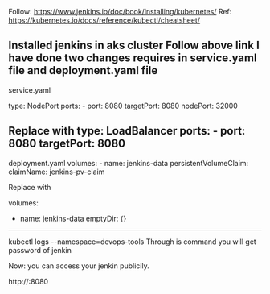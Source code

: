 


Follow: https://www.jenkins.io/doc/book/installing/kubernetes/
Ref: https://kubernetes.io/docs/reference/kubectl/cheatsheet/

Installed jenkins in aks cluster
Follow above link
I have done two changes requires in service.yaml file and deployment.yaml file
-----------------------------
service.yaml

type: NodePort
  ports:
    - port: 8080
      targetPort: 8080
      nodePort: 32000
      
Replace with 
type: LoadBalancer
  ports:
    - port: 8080
      targetPort: 8080
 --------------------------------
 deployment.yaml
 volumes:
        - name: jenkins-data
          persistentVolumeClaim:
              claimName: jenkins-pv-claim
              
 Replace with 
 

volumes:
- name: jenkins-data
emptyDir: \{}

--------
kubectl logs <PODS Name> --namespace=devops-tools
Through is command you will get password of jenkin
 
Now: you can access your jenkin publicily. 
  

http://<node>:8080


